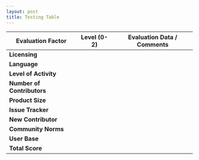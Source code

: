 ```yaml
---
layout: post
title: Testing Table
---
```


| Evaluation Factor          | Level (0-2)  | Evaluation Data / Comments |
|---|---|---|
| __Licensing__              |       |                 |
| __Language__               |       |                 |
| __Level of Activity__      |       |                 |
| __Number of Contributors__ |       |                 |
| __Product Size__           |       |                 |
| __Issue Tracker__          |       |                 |
| __New Contributor__        |       |                 |
| __Community Norms__        |       |                 |
| __User Base__              |       |                 |
| __Total Score__            |       |                 |

